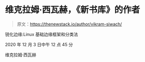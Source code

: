 # 维克拉姆·西瓦赫，《新书库》的作者

> 原文：<https://thenewstack.io/author/vikram-siwach/>

锐化边缘:Linux 基础边缘框架和分类法

2020 年 12 月 3 日中午 12 点 45 分

维克拉姆·西瓦赫